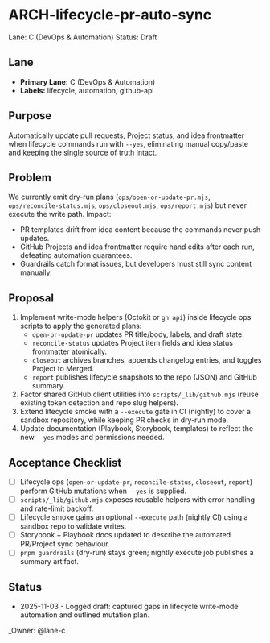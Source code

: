 # ARCH-lifecycle-pr-auto-sync

Lane: C (DevOps & Automation)
Status: Draft

## Lane

- **Primary Lane:** C (DevOps & Automation)
- **Labels:** lifecycle, automation, github-api

## Purpose

Automatically update pull requests, Project status, and idea frontmatter when lifecycle commands run with `--yes`, eliminating manual copy/paste and keeping the single source of truth intact.

## Problem

We currently emit dry-run plans (`ops/open-or-update-pr.mjs`, `ops/reconcile-status.mjs`, `ops/closeout.mjs`, `ops/report.mjs`) but never execute the write path. Impact:

- PR templates drift from idea content because the commands never push updates.
- GitHub Projects and idea frontmatter require hand edits after each run, defeating automation guarantees.
- Guardrails catch format issues, but developers must still sync content manually.

## Proposal

1. Implement write-mode helpers (Octokit or `gh api`) inside lifecycle ops scripts to apply the generated plans:
   - `open-or-update-pr` updates PR title/body, labels, and draft state.
   - `reconcile-status` updates Project item fields and idea status frontmatter atomically.
   - `closeout` archives branches, appends changelog entries, and toggles Project to Merged.
   - `report` publishes lifecycle snapshots to the repo (JSON) and GitHub summary.
2. Factor shared GitHub client utilities into `scripts/_lib/github.mjs` (reuse existing token detection and repo slug helpers).
3. Extend lifecycle smoke with a `--execute` gate in CI (nightly) to cover a sandbox repository, while keeping PR checks in dry-run mode.
4. Update documentation (Playbook, Storybook, templates) to reflect the new `--yes` modes and permissions needed.

## Acceptance Checklist

- [ ] Lifecycle ops (`open-or-update-pr`, `reconcile-status`, `closeout`, `report`) perform GitHub mutations when `--yes` is supplied.
- [ ] `scripts/_lib/github.mjs` exposes reusable helpers with error handling and rate-limit backoff.
- [ ] Lifecycle smoke gains an optional `--execute` path (nightly CI) using a sandbox repo to validate writes.
- [ ] Storybook + Playbook docs updated to describe the automated PR/Project sync behaviour.
- [ ] `pnpm guardrails` (dry-run) stays green; nightly execute job publishes a summary artifact.

## Status

- 2025-11-03 - Logged draft: captured gaps in lifecycle write-mode automation and outlined mutation plan.

<!-- prettier-ignore -->
_Owner: @lane-c
